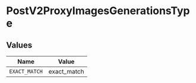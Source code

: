 # PostV2ProxyImagesGenerationsType


## Values

| Name          | Value         |
| ------------- | ------------- |
| `EXACT_MATCH` | exact_match   |